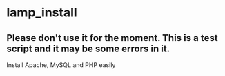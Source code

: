 # lamp_install
## Please don't use it for the moment. This is a test script and it may be some errors in it.
Install Apache, MySQL and PHP easily
